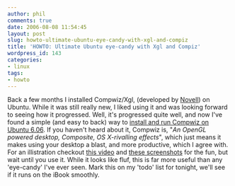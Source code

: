 ```yaml
---
author: phil
comments: true
date: 2006-08-08 11:54:45
layout: post
slug: howto-ultimate-ubuntu-eye-candy-with-xgl-and-compiz
title: 'HOWTO: Ultimate Ubuntu eye-candy with Xgl and Compiz'
wordpress_id: 143
categories:
- linux
tags:
- howto
---
```


Back a few months I installed Compwiz/Xgl, (developed by [Novell](http://www.novell.com/)) on Ubuntu.  While it was still really new, I liked using it and was looking forward to seeing how it progressed.  Well, it's progressed quite well, and now I've found a simple (and easy to back) way to [install and run Compwiz on Ubuntu 6.06](http://www.tectonic.co.za/view.php?id=916).  If you haven't heard about it, Compwiz is, "_An OpenGL powered desktop, Composite, OS X-rivalling effects_", which just means it makes using your desktop a blast, and more productive, which I agree with.  For an illistration checkout [this video](http://www.youtube.com/watch?v=DUSn-jBA3CE) and [these screenshots](http://images.google.com/images?client=firefox-a&rls=org.mozilla%3Aen-US%3Aofficial_s&q=xgl+&hl=en&btnG=Search+Images) for the fun, but wait until you use it.  While it looks like fluf, this is far more useful than any 'eye-candy' I've ever seen.  Mark this on my 'todo' list for tonight, we'll see if it runs on the iBook smoothly.
